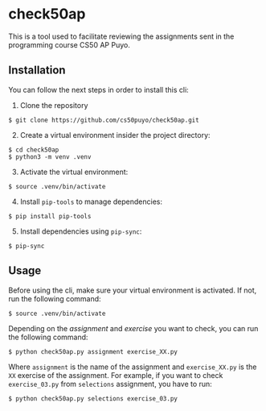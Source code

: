 # check50ap
This is a tool used to facilitate reviewing the assignments sent in
the programming course CS50 AP Puyo.

## Installation
You can follow the next steps in order to install this cli:

1. Clone the repository
```
$ git clone https://github.com/cs50puyo/check50ap.git
```
2. Create a virtual environment insider the project directory:
```
$ cd check50ap
$ python3 -m venv .venv
```

3. Activate the virtual environment:
```
$ source .venv/bin/activate
```

4. Install `pip-tools` to manage dependencies:
```
$ pip install pip-tools
```

5. Install dependencies using `pip-sync`:
```
$ pip-sync
```

## Usage
Before using the cli, make sure your virtual environment is
activated. If not, run the following command:
```
$ source .venv/bin/activate
```

Depending on the _assignment_ and _exercise_ you want to check,
you can run the following command:
```
$ python check50ap.py assignment exercise_XX.py
```

Where `assignment` is the name of the assignment and `exercise_XX.py` is the `XX` exercise of the assignment.
For example, if you want to check `exercise_03.py` from `selections` assignment, you have to run:
```
$ python check50ap.py selections exercise_03.py
```
